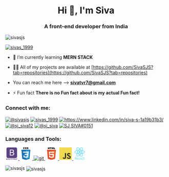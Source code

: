 <h1 align="center">Hi 👋, I'm Siva</h1>
<h3 align="center">A front-end developer from India</h3>

<p align="left"> <img src="https://komarev.com/ghpvc/?username=sivasjs&label=Profile%20views&color=0e75b6&style=flat" alt="sivasjs" /> </p>

<p align="left"> <a href="https://twitter.com/sivas_1999" target="blank"><img src="https://img.shields.io/twitter/follow/sivas_1999?logo=twitter&style=for-the-badge" alt="sivas_1999" /></a> </p>

- 🌱 I’m currently learning **MERN STACK**

- 👨‍💻 All of my projects are available at [https://github.com/SivaSJS?tab=repositories](https://github.com/SivaSJS?tab=repositories)

- You can reach me here --> **sivatvr7@gmail.com**

- ⚡ Fun fact **There is no Fun fact about is my actual Fun fact!**

<h3 align="left">Connect with me:</h3>
<p align="left">
<a href="https://codepen.io/@sivasjs" target="blank"><img align="center" src="https://raw.githubusercontent.com/rahuldkjain/github-profile-readme-generator/master/src/images/icons/Social/codepen.svg" alt="@sivasjs" height="30" width="40" /></a>
<a href="https://twitter.com/sivas_1999" target="blank"><img align="center" src="https://raw.githubusercontent.com/rahuldkjain/github-profile-readme-generator/master/src/images/icons/Social/twitter.svg" alt="sivas_1999" height="30" width="40" /></a>
<a href="https://www.linkedin.com/in/siva-s-1a19b31b3/" target="blank"><img align="center" src="https://raw.githubusercontent.com/rahuldkjain/github-profile-readme-generator/master/src/images/icons/Social/linked-in-alt.svg" alt="https://www.linkedin.com/in/siva-s-1a19b31b3/" height="30" width="40" /></a>
<a href="https://instagram.com/@sj_siva12" target="blank"><img align="center" src="https://raw.githubusercontent.com/rahuldkjain/github-profile-readme-generator/master/src/images/icons/Social/instagram.svg" alt="@sj_siva12" height="30" width="40" /></a>
<a href="https://medium.com/@sj_siva" target="blank"><img align="center" src="https://raw.githubusercontent.com/rahuldkjain/github-profile-readme-generator/master/src/images/icons/Social/medium.svg" alt="@sj_siva" height="30" width="40" /></a>
<a href="https://discord.gg/SJ SIVA#0151" target="blank"><img align="center" src="https://raw.githubusercontent.com/rahuldkjain/github-profile-readme-generator/master/src/images/icons/Social/discord.svg" alt="SJ SIVA#0151" height="30" width="40" /></a>
</p>

<h3 align="left">Languages and Tools:</h3>
<p align="left"> <a href="https://getbootstrap.com" target="_blank"> <img src="https://raw.githubusercontent.com/devicons/devicon/master/icons/bootstrap/bootstrap-plain-wordmark.svg" alt="bootstrap" width="40" height="40"/> </a> <a href="https://www.w3schools.com/css/" target="_blank"> <img src="https://raw.githubusercontent.com/devicons/devicon/master/icons/css3/css3-original-wordmark.svg" alt="css3" width="40" height="40"/> </a> <a href="https://git-scm.com/" target="_blank"> <img src="https://www.vectorlogo.zone/logos/git-scm/git-scm-icon.svg" alt="git" width="40" height="40"/> </a> <a href="https://www.w3.org/html/" target="_blank"> <img src="https://raw.githubusercontent.com/devicons/devicon/master/icons/html5/html5-original-wordmark.svg" alt="html5" width="40" height="40"/> </a> <a href="https://developer.mozilla.org/en-US/docs/Web/JavaScript" target="_blank"> <img src="https://raw.githubusercontent.com/devicons/devicon/master/icons/javascript/javascript-original.svg" alt="javascript" width="40" height="40"/> </a> <a href="https://reactjs.org/" target="_blank"> <img src="https://raw.githubusercontent.com/devicons/devicon/master/icons/react/react-original-wordmark.svg" alt="react" width="40" height="40"/> </a> </p>

<p><img align="left" src="https://github-readme-stats.vercel.app/api/top-langs?username=sivasjs&show_icons=true&locale=en&layout=compact" alt="sivasjs" /></p>

<p>&nbsp;<img align="center" src="https://github-readme-stats.vercel.app/api?username=sivasjs&show_icons=true&locale=en" alt="sivasjs" /></p>

